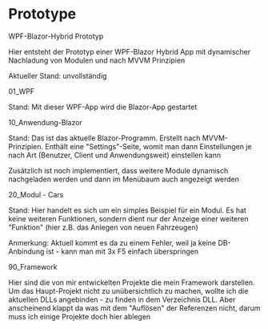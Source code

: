 # Prototype
WPF-Blazor-Hybrid Prototyp

Hier entsteht der Prototyp einer WPF-Blazor Hybrid App mit dynamischer Nachladung von Modulen und nach MVVM Prinzipien

Aktueller Stand: unvollständig 

01_WPF

Stand: Mit dieser WPF-App wird die Blazor-App gestartet

10_Anwendung-Blazor

Stand: Das ist das aktuelle Blazor-Programm. Erstellt nach MVVM-Prinzipien. Enthält eine "Settings"-Seite, womit man dann Einstellungen je nach Art (Benutzer, Client und Anwendungsweit) einstellen kann

Zusätzlich ist noch implementiert, dass weitere Module dynamisch nachgeladen werden und dann im Menübaum auch angezeigt werden

20_Modul - Cars

Stand: Hier handelt es sich um ein simples Beispiel für ein Modul. Es hat keine weiteren Funktionen, sondern dient nur der Anzeige einer weiteren "Funktion" (hier z.B. das Anlegen von neuen Fahrzeugen)

Anmerkung: Aktuell kommt es da zu einem Fehler, weil ja keine DB-Anbindung ist - kann man mit 3x F5 einfach überspringen

90_Framework

Hier sind die von mir entwickelten Projekte die mein Framework darstellen. Um das Haupt-Projekt nicht zu unübersichtlich zu machen, wollte ich die aktuellen DLLs angebinden - zu finden in dem Verzeichnis DLL. Aber anscheinend klappt da was mit dem "Auflösen" der Referenzen nicht, darum muss ich einige Projekte doch hier ablegen
